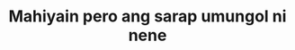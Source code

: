 ---
layout: post
title: Mahiyain pero ang sarap umungol ni nene
duration: '07:55'
view: 201
rate: 2
video: 'https://flashservice.xvideos.com/embedframe/26874605'
category: 
 - pinay
 - beautiful
 - quickie
tags: 
 - pinay-sex
 - nagparaos
 - nene
 - mokong
 - fucked
 - jackpot
 - flawless
priority: 0.9
changefreq: daily
---